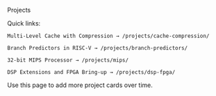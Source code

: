 Projects

Quick links:

    Multi‑Level Cache with Compression → /projects/cache-compression/

    Branch Predictors in RISC‑V → /projects/branch-predictors/

    32‑bit MIPS Processor → /projects/mips/

    DSP Extensions and FPGA Bring‑up → /projects/dsp-fpga/

Use this page to add more project cards over time.
